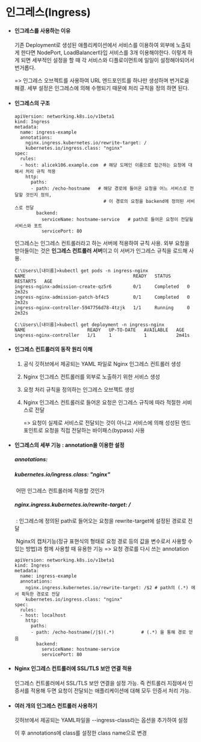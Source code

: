 # 인그레스(Ingress)

- #### 인그레스를 사용하는 이유

  기존 Deployment로 생성된 애플리케이션에서 서비스를 이용하여 외부에 노출되게 한다면 NodePort, LoadBalancer타입 서비스를 3개 이용해야한다. 이렇게 하게 되면 세부적인 설정을 할 때 각 서비스와 디플로이먼트에 일일이 설정해야되어서 번거롭다.

  => 인그레스 오브젝트를 사용하여 URL 엔드포인트를 하나만 생성하며 번거로움 해결. 세부 설정은 인그레스에 의해 수행되기 때문에 처리 규칙을 정의 하면 된다.

  

- #### 인그레스의 구조

  ```shell
  apiVersion: networking.k8s.io/v1beta1
  kind: Ingress
  metadata:
    name: ingress-example
    annotations:
      nginx.ingress.kubernetes.io/rewrite-target: /
      kubernetes.io/ingress.class: "nginx"
  spec:
    rules:
    - host: alicek106.example.com  # 해당 도메인 이름으로 접근하는 요청에 대해서 처리 규칙 적용
      http:
        paths:
        - path: /echo-hostname   # 해당 경로에 들어온 요청을 어느 서비스로 전달할 것인지 정의, 
        						   # 이 경로의 요청을 backend에 정의된 서비스로 전달
          backend:
            serviceName: hostname-service   # path로 들어온 요청이 전달될 서비스와 포트
            servicePort: 80
  ```

  인그레스는 인그레스 컨트롤러라고 하는 서버에 적용하여 규칙 사용. 외부 요청을 받아들이는 것은 **인그레스 컨트롤러 서버**이고 이 서버가 인그레스 규칙을 로드해 사용.

  [최신버전 설치 참고 링크]: https://kubernetes.github.io/ingress-nginx/deploy/	"블로그에 적혀있는 yaml파일 github링크로 하게되면 404 notFound 떠서 그냥 확인하고 설치"

  ```
  C:\Users\[내이름]>kubectl get pods -n ingress-nginx
  NAME                                        READY   STATUS      RESTARTS   AGE
  ingress-nginx-admission-create-qz5r6        0/1     Completed   0          2m32s
  ingress-nginx-admission-patch-bf4c5         0/1     Completed   0          2m32s
  ingress-nginx-controller-5947756d78-4tzjk   1/1     Running     0          2m32s
  
  C:\Users\[내이름]>kubectl get deployment -n ingress-nginx 
  NAME                       READY   UP-TO-DATE   AVAILABLE   AGE
  ingress-nginx-controller   1/1     1            1           2m41s
  ```

  

- #### 인그레스 컨트롤러의 동작 원리 이해

  1. 공식 깃허브에서 제공되는 YAML 파일로 Nginx 인그레스 컨트롤러 생성

  2. Nginx 인그레스 컨트롤러를 외부로 노출하기 위한 서비스 생성

  3. 요청 처리 규칙을 정의하는 인그레스 오브젝트 생성

  4. Nginx 인그레스 컨트롤러로 들어온 요청은 인그레스 규칙에 따라 적절한 서비스로 전달

     => 요청이 실제로 서비스로 전달되는 것이 아니고 서비스에 의해 성성된 엔드포인트로 요청을 직접 전달하는 바이패스(bypass) 사용

     

- #### 인그레스의 세부 기능 : annotation을 이용한 설정

  #####   annotations:

  ##### 	kubernetes.io/ingress.class: "nginx"

  ​	어떤 인그레스 컨트롤러에 적용할 것인가

  #####     nginx.ingress.kubernetes.io/rewrite-target: /

  ​	: 인그레스에 정의된 path로 들어오는 요청을 rewrite-target에 설정된 경로로 전달

  ​	Nginx의 캡처기능(정규 표현식의 형태로 요청 경로 등의 값을 변수로서 사용할 수 있는 방법)과 함께 사용할 	때 유용한 기능 => 요청 경로를 다시 쓰는 annotation

  ```
  apiVersion: networking.k8s.io/v1beta1
  kind: Ingress
  metadata:
    name: ingress-example
    annotations:
      nginx.ingress.kubernetes.io/rewrite-target: /$2 # path의 (.*) 에서 획득한 경로로 전달
      kubernetes.io/ingress.class: "nginx"
  spec:
    rules:
    - host: localhost
      http:
        paths:
        - path: /echo-hostname(/|$)(.*)          # (.*) 을 통해 경로 얻음
          backend:
            serviceName: hostname-service
            servicePort: 80
  ```

- #### Nginx 인그레스 컨트롤러에 SSL/TLS 보안 연결 적용

  인그레스 컨트롤러에서 SSL/TLS 보안 연결을 설정 가능. 즉 컨트롤러 지점에서 인증서를 적용해 두면 요청이 전달되는 애플리케이션에 대해 모두 인증서 처리 가능.

  

- #### 여러 개의 인그레스 컨트롤러 사용하기

  깃허브에서 제공되는 YAML파일을 --ingress-class라는 옵션을 추가하여 설정

  이 후 annotations에 class를 설정한 class name으로 변경
